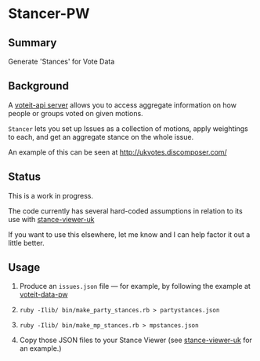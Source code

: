 # Stancer-PW

## Summary

Generate 'Stances' for Vote Data

## Background

A [voteit-api server](https://github.com/tmtmtmtm/voteit-api) allows you
to access aggregate information on how people or groups voted on
given motions. 

``Stancer`` lets you set up Issues as a collection of motions, apply
weightings to each, and get an aggregate stance on the whole issue.

An example of this can be seen at http://ukvotes.discomposer.com/

## Status

This is a work in progress. 

The code currently has several hard-coded assumptions in relation to its
use with [stance-viewer-uk](https://github.com/tmtmtmtm/stance-viewer-uk)

If you want to use this elsewhere, let me know and I can help factor it
out a little better.

## Usage

1. Produce an ``issues.json`` file — for example, by following the example 
at [voteit-data-pw](https://github.com/tmtmtmtm/voteit-data-pw)

2. ``ruby -Ilib/ bin/make_party_stances.rb > partystances.json``

3. ``ruby -Ilib/ bin/make_mp_stances.rb > mpstances.json``

4. Copy those JSON files to your Stance Viewer (see 
[stance-viewer-uk](https://github.com/tmtmtmtm/stance-viewer-uk) for an
example.)
